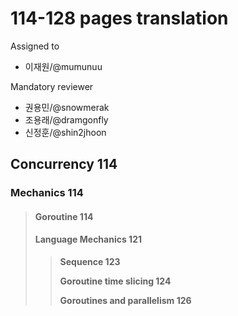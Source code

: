 # 114-128 pages translation

Assigned to

- 이재원/@mumunuu

Mandatory reviewer

- 권용민/@snowmerak
- 조용래/@dramgonfly
- 신정훈/@shin2jhoon

## Concurrency 114

### Mechanics 114

> #### Goroutine 114
>
> #### Language Mechanics 121
>
> > **Sequence 123**
> >
> > **Goroutine time slicing 124**
> >
> > **Goroutines and parallelism 126**
